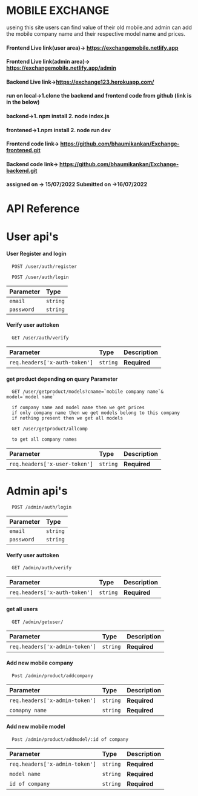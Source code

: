 
# MOBILE EXCHANGE

useing this site users can find value of their old mobile.and admin can add the mobile company name and their respective model name and prices. 

#### Frontend Live link(user area)-> https://exchangemobile.netlify.app
#### Frontend Live link(admin area)-> https://exchangemobile.netlify.app/admin
#### Backend Live link->https://exchange123.herokuapp.com/
#### run on local->1.clone the backend and frontend code from github (link is in the below) 
#### backend->1. npm install 2. node index.js
#### frontened->1.npm install 2. node run dev

#### Frontend code link-> https://github.com/bhaumikankan/Exchange-frontened.git
#### Backend code link-> https://github.com/bhaumikankan/Exchange-backend.git

#### assigned on -> 15/07/2022  Submitted on ->16/07/2022 


# API Reference


# User api's
#### User Register and login

```http
  POST /user/auth/register
```

```http
  POST /user/auth/login
```

| Parameter | Type     | 
| :-------- | :------- | 
| `email` | `string`   |
| `password`| `string`| 

#### Verify user auttoken

```http
  GET /user/auth/verify
```

| Parameter | Type     | Description                       |
| :-------- | :------- | :-------------------------------- |
| `req.headers['x-auth-token']`      | `string` | **Required** |

#### get product depending on quary Parameter

```http
  GET /user/getproduct/models?cname=`mobile company name`& model=`model name`

  if company name and model name then we get prices
  if only company name then we get models belong to this company
  if nothing present then we get all models

  GET /user/getproduct/allcomp 

  to get all company names
```
| Parameter | Type     | Description                       |
| :-------- | :------- | :-------------------------------- |
| `req.headers['x-user-token']`      | `string` | **Required** |

# Admin api's

```http
  POST /admin/auth/login
```

| Parameter | Type     | 
| :-------- | :------- | 
| `email` | `string`   |
| `password`| `string`| 

#### Verify user auttoken

```http
  GET /admin/auth/verify
```

| Parameter | Type     | Description                       |
| :-------- | :------- | :-------------------------------- |
| `req.headers['x-auth-token']`      | `string` | **Required** |


#### get all users 

```http
  GET /admin/getuser/
```

| Parameter | Type     | Description                       |
| :-------- | :------- | :-------------------------------- |
| `req.headers['x-admin-token']`      | `string` | **Required** |

#### Add new mobile company

```http
  Post /admin/product/addcompany
```

| Parameter | Type     | Description                       |
| :-------- | :------- | :-------------------------------- |
| `req.headers['x-admin-token']`      | `string` | **Required** |
| `comapny name` | `string`   | **Required** |

#### Add new mobile model

```http
  Post /admin/product/addmodel/:id of company
```

| Parameter | Type     | Description                       |
| :-------- | :------- | :-------------------------------- |
| `req.headers['x-admin-token']`      | `string` | **Required** |
| `model name` | `string`   | **Required** |
| `id of company` | `string`   | **Required** |















